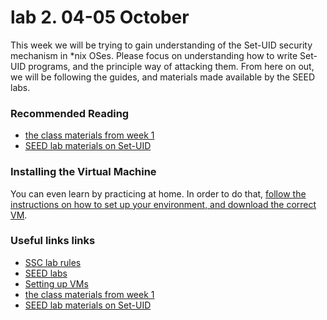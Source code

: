 # lab 2. 04-05 October

This week we will be trying to gain understanding of the Set-UID security mechanism in \*nix OSes. Please focus on understanding how to write Set-UID programs, and the principle way of attacking them. From here on out, we will be following the guides, and materials made available by the SEED labs.

### Recommended Reading
- [the class materials from week 1](http://staff.cs.upt.ro/~marius/curs/sec/index.html)
- [SEED lab materials on Set-UID](http://www.cis.syr.edu/~wedu/seed/Labs_12.04/Vulnerability/Set-UID/)

### Installing the Virtual Machine

You can even learn by practicing at home. In order to do that, [follow the instructions on how to set up your environment, and download the correct VM](https://github.com/SSC-2016/lab-rules/blob/master/README.md#general-workflow).

### Useful links links
- [SSC lab rules](https://github.com/SSC-2016/lab-rules)
- [SEED labs](http://www.cis.syr.edu/~wedu/seed/labs.html)
- [Setting up VMs](http://www.cis.syr.edu/~wedu/seed/lab_env.html)
- [the class materials from week 1](http://staff.cs.upt.ro/~marius/curs/sec/index.html)
- [SEED lab materials on Set-UID](http://www.cis.syr.edu/~wedu/seed/Labs_12.04/Vulnerability/Set-UID/)
